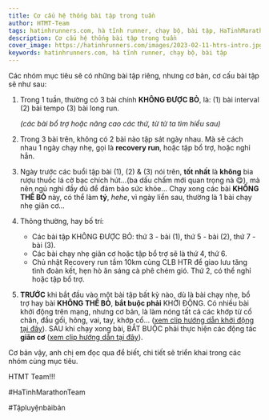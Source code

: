 ```yaml
---
title: Cơ cấu hệ thống bài tập trong tuần
author: HTMT-Team
tags: hatinhrunners.com, hà tĩnh runner, chạy bộ, bài tập, HaTinhMarathonTeam
description: Cơ cấu hệ thống bài tập trong tuần
cover_image: https://hatinhrunners.com/images/2023-02-11-htrs-intro.jpg
keywords: hatinhrunners.com, hà tĩnh runner, chạy bộ, bài tập
---
```



Các nhóm mục tiêu sẽ có những bài tập riêng, nhưng cơ bản, cơ cấu bài tập sẽ như sau:

1. Trong 1 tuần, thường có 3 bài chính **KHÔNG ĐƯỢC BỎ**, là:
    (1) bài interval
    (2) bài tempo
    (3) bài long run.

    *(các bài bổ trợ hoặc nâng cao các thứ, từ từ ta tìm hiểu sau)*

2. Trong 3 bài trên, không có 2 bài nào tập sát ngày nhau. Mà sẽ cách nhau 1 ngày chạy nhẹ, gọi là **recovery run**, hoặc tập bổ trợ, hoặc nghỉ hẳn.
3. Ngày trước các buổi tập bài (1), (2) & (3) nói trên, **tốt nhất** là **không** bia rượu thuốc lá cờ bạc chích hút...(ba dấu chấm mới quan trọng nà &#128523;), mà nên ngủ nghỉ đầy đủ để đảm bảo sức khỏe...
Chạy xong các bài **KHÔNG THỂ BỎ** này, có thể làm **tý**, *hehe*, vì ngày liền sau, thường là 1 bài chạy nhẹ giãn cơ...
4. Thông thường, hay bố trí:
    - Các bài tập KHÔNG ĐƯỢC BỎ: thứ 3 - bài (1), thứ 5 - bài (2), thứ 7 - bài (3).
    - Các bài chạy nhẹ giãn cơ hoặc tập bổ trợ sẽ là thứ 4, thứ 6.
    - Chủ nhật Recovery run tầm 10km cùng CLB HTR để giao lưu tăng tình đoàn kết, hẹn hò ăn sáng cà phê chém gió.
 Thứ 2, có thể nghỉ hoặc tập bổ trợ.
5. **TRƯỚC** khi bắt đầu vào một bài tập bất kỳ nào, dù là bài chạy nhẹ, bổ trợ hay bài **KHÔNG THỂ BỎ**, **bắt buộc phải** KHỞI ĐỘNG. Có nhiều bài khởi động trên mạng, nhưng cơ bản, là làm nóng tất cả các khớp từ cổ chân, đầu gối, hông, vai, tay, khớp cổ... ([xem clip hướng dẫn khởi động tại đây](https://hatinhrunners.com/posts/2023-02-21-mot-so-dong-tac-khoi-dong-co-ban.html)). SAU khi chạy xong bài, BẮT BUỘC phải thực hiện các động tác **giãn cơ** ([xem clip hướng dẫn tại đây](https://hatinhrunners.com/posts/2023-02-22-mot-so-dong-tac-gian-co-co-ban.html)).

Cơ bản vậy, anh chị em đọc qua để biết, chi tiết sẽ triển khai trong các nhóm cùng mục tiêu.

HTMT Team!!!

#HaTinhMarathonTeam

#Tậpluyệnbàibản


